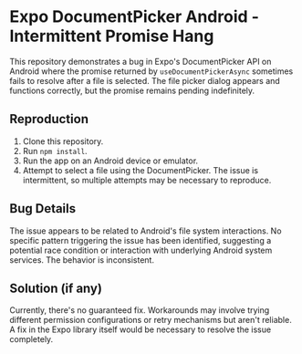 # Expo DocumentPicker Android - Intermittent Promise Hang

This repository demonstrates a bug in Expo's DocumentPicker API on Android where the promise returned by `useDocumentPickerAsync` sometimes fails to resolve after a file is selected. The file picker dialog appears and functions correctly, but the promise remains pending indefinitely.

## Reproduction

1. Clone this repository.
2. Run `npm install`.
3. Run the app on an Android device or emulator.
4. Attempt to select a file using the DocumentPicker.  The issue is intermittent, so multiple attempts may be necessary to reproduce.

## Bug Details

The issue appears to be related to Android's file system interactions. No specific pattern triggering the issue has been identified, suggesting a potential race condition or interaction with underlying Android system services.  The behavior is inconsistent. 

## Solution (if any)

Currently, there's no guaranteed fix. Workarounds may involve trying different permission configurations or retry mechanisms but aren't reliable.  A fix in the Expo library itself would be necessary to resolve the issue completely.